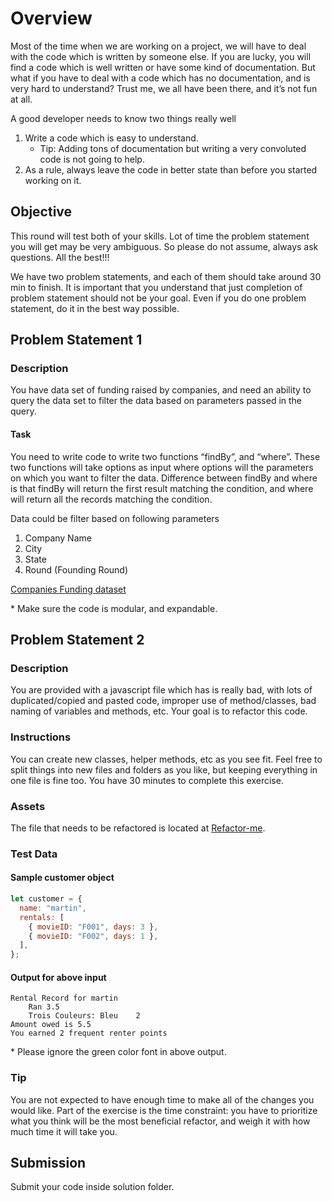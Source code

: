 # Overview

Most of the time when we are working on a project, we will have to deal with the code which is written by someone else. If you are lucky, you will find a code which is well written or have some kind of documentation. But what if you have to deal with a code which has no documentation, and is very hard to understand? Trust me, we all have been there, and it’s not fun at all.

A good developer needs to know two things really well

1. Write a code which is easy to understand.
   - Tip: Adding tons of documentation but writing a very convoluted code is not going to help.
2. As a rule, always leave the code in better state than before you started working on it.

## Objective

This round will test both of your skills. Lot of time the problem statement you will get may be very ambiguous. So please do not assume, always ask questions. All the best!!!

We have two problem statements, and each of them should take around 30 min to finish. It is important that you understand that just completion of problem statement should not be your goal. Even if you do one problem statement, do it in the best way possible.

## Problem Statement 1

### Description

You have data set of funding raised by companies, and need an ability to query the data set to filter the data based on parameters passed in the query.

#### Task

You need to write code to write two functions “findBy”, and “where”. These two functions will take options as input where options will the parameters on which you want to filter the data. Difference between findBy and where is that findBy will return the first result matching the condition, and where will return all the records matching the condition.

Data could be filter based on following parameters

1. Company Name
2. City
3. State
4. Round (Founding Round)

[Companies Funding dataset](https://raw.githubusercontent.com/sdhawan81/pareekshan/develop/round-2/files/startup-funding.json)

\* Make sure the code is modular, and expandable.

## Problem Statement 2

### Description

You are provided with a javascript file which has is really bad, with lots of duplicated/copied and pasted code, improper use of method/classes, bad naming of variables and methods, etc. Your goal is to refactor this code.

### Instructions

You can create new classes, helper methods, etc as you see fit.
Feel free to split things into new files and folders as you like, but keeping everything in one file is fine too. You have 30 minutes to complete this exercise.

### Assets

The file that needs to be refactored is located at [Refactor-me](https://raw.githubusercontent.com/sdhawan81/pareekshan/develop/round-2/files/refactor-me.js).

### Test Data

#### Sample customer object

```javascript
let customer = {
  name: "martin",
  rentals: [
    { movieID: "F001", days: 3 },
    { movieID: "F002", days: 1 },
  ],
};
```

#### Output for above input

```
Rental Record for martin
	Ran	3.5
	Trois Couleurs: Bleu	2
Amount owed is 5.5
You earned 2 frequent renter points
```

\* Please ignore the green color font in above output.

### Tip

You are not expected to have enough time to make all of the changes you would like. Part of the exercise is the time constraint: you have to prioritize what you think will be the most beneficial refactor, and weigh it with how much time it will take you.

## Submission

Submit your code inside solution folder.
